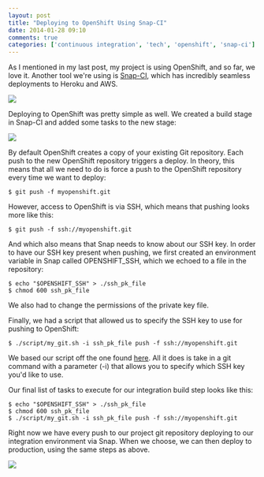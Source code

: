 ```yaml
---
layout: post
title: "Deploying to OpenShift Using Snap-CI"
date: 2014-01-28 09:10
comments: true
categories: ['continuous integration', 'tech', 'openshift', 'snap-ci']
---
```

As I mentioned in my last post, my project is using OpenShift, and so
far, we love it. Another tool we're using is [Snap-CI](snap-ci.com), which has incredibly seamless deployments to Heroku and AWS.

<img src="{{ root_url }}/images/snap_pipeline.png" />

Deploying to OpenShift was pretty simple as well. We created a build stage in Snap-CI and added some tasks to the new stage:

<img src="{{ root_url }}/images/snap_new_stage.png" />

By default OpenShift creates a copy of your existing Git repository. Each push to the new OpenShift repository triggers a deploy. In theory, this means that all we need to do is force a push to the OpenShift repository every time we want to deploy:

```
$ git push -f myopenshift.git
```

However, access to OpenShift is via SSH, which means that pushing looks
more like this:

```
$ git push -f ssh://myopenshift.git
```

And which also means that Snap needs to know about our SSH key. In order
to have our SSH key present when pushing, we first created an
environment variable in Snap called OPENSHIFT_SSH, which we echoed to a
file in the repository:

```
$ echo "$OPENSHIFT_SSH" > ./ssh_pk_file
$ chmod 600 ssh_pk_file
```

We also had to change the permissions of the private key file.

Finally, we had a script that allowed us to specify the SSH key to use for
pushing to OpenShift:

```
$ ./script/my_git.sh -i ssh_pk_file push -f ssh://myopenshift.git
```

We based our script off the one found [here](http://alvinabad.wordpress.com/2013/03/23/how-to-specify-an-ssh-key-file-with-the-git-command/). All it does is take in a git command with a parameter (-i) that allows you to specify which SSH key you'd like to use.

Our final list of tasks to execute for our integration build step
looks like this:

```
$ echo "$OPENSHIFT_SSH" > ./ssh_pk_file 
$ chmod 600 ssh_pk_file
$ ./script/my_git.sh -i ssh_pk_file push -f ssh://myopenshift.git
```

Right now we have every push to our project git repository deploying to
our integration environment via Snap. When we choose, we can then deploy to
production, using the same steps as above.

<img src="{{ root_url }}/images/snap_integracion.png" />
